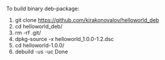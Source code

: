 To build binary deb-package:
1) git clone https://github.com/kirakonovalov/helloworld_deb
2) cd helloworld_deb/
3) rm -rf .git/
4) dpkg-source -x helloworld_1.0.0-1.2.dsc
5) cd helloworld-1.0.0/
6) debuild -us -uc
Done

